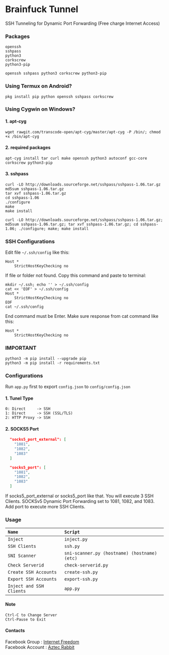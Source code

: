 # Brainfuck Tunnel

SSH Tunneling for Dynamic Port Forwarding (Free charge Internet Access)

### Packages

```
openssh
sshpass
python3
corkscrew
python3-pip
```
```
openssh sshpass python3 corkscrew python3-pip
```

### Using Termux on Android?

```
pkg install pip python openssh sshpass corkscrew
```

### Using Cygwin on Windows?

#### 1. apt-cyg

```
wget rawgit.com/transcode-open/apt-cyg/master/apt-cyg -P /bin/; chmod +x /bin/apt-cyg
```

#### 2. required packages

```
apt-cyg install tar curl make openssh python3 autoconf gcc-core corkscrew python3-pip
```

#### 3. sshpass

```
curl -LO http://downloads.sourceforge.net/sshpass/sshpass-1.06.tar.gz
md5sum sshpass-1.06.tar.gz
tar xvf sshpass-1.06.tar.gz
cd sshpass-1.06
./configure
make
make install
```
```
curl -LO http://downloads.sourceforge.net/sshpass/sshpass-1.06.tar.gz; md5sum sshpass-1.06.tar.gz; tar xvf sshpass-1.06.tar.gz; cd sshpass-1.06; ./configure; make; make install
```

### SSH Configurations

Edit file `~/.ssh/config` like this:

```
Host *
    StrictHostKeyChecking no
```

If file or folder not found. Copy this command and paste to terminal:

```
mkdir ~/.ssh; echo '' > ~/.ssh/config
cat << 'EOF' > ~/.ssh/config
Host *
    StrictHostKeyChecking no
EOF
cat ~/.ssh/config

```

End command must be Enter. Make sure response from cat command like this:

```
Host *
    StrictHostKeyChecking no
```

### IMPORTANT

```
python3 -m pip install --upgrade pip
python3 -m pip install -r requirements.txt
```

### Configurations

Run `app.py` first to export `config.json` to `config/config.json`

#### 1. Tunel Type

```
0: Direct     -> SSH
1: Direct     -> SSH (SSL/TLS)
2: HTTP Proxy -> SSH
```

#### 2. SOCKS5 Port

```json
  "socks5_port_external": [
    "1081",
    "1082",
    "1083"
  ]

  "socks5_port": [
    "1081",
    "1082",
    "1083"
  ]
```

If socks5_port_external or socks5_port like that. You will execute 3 SSH Clients.
SOCKSv5 Dynamic Port Forwarding set to 1081, 1082, and 1083.
Add port to execute more SSH Clients.

### Usage

| `Name`                               | `Script`
|:------------------------------------ |:--------------------------------------------
| `Inject`                             | `inject.py`
| `SSH Clients`                        | `ssh.py`
| `SNI Scanner`                        | `sni-scanner.py (hostname) (hostname) (etc)`
| `Check Serverid`                     | `check-serverid.py`
| `Create SSH Accounts`                | `create-ssh.py`
| `Export SSH Accounts`                | `export-ssh.py`
| `Inject and SSH Clients`             | `app.py`

#### Note

```
Ctrl-C to Change Server
Ctrl-Pause to Exit
```

#### Contacts

Facebook Group : [Internet Freedom] <br />
Facebook Account : [Aztec Rabbit]

[Internet Freedom]: https://www.facebook.com/groups/171888786834544/
[Aztec Rabbit]: https://www.facebook.com/aztec.rabbit
